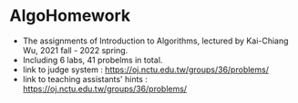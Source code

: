 # AlgoHomework

* The assignments of Introduction to Algorithms, lectured by Kai-Chiang Wu, 2021 fall - 2022 spring.  
* Including 6 labs, 41 probelms in total.  
* link to judge system : https://oj.nctu.edu.tw/groups/36/problems/
* link to teaching assistants' hints : https://oj.nctu.edu.tw/groups/36/problems/ 
